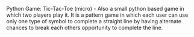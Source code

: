Python Game: Tic-Tac-Toe (micro) - Also a small python based game in which two players play it. It is a pattern game in which each user can use only one type of symbol to complete a straight line by having alternate chances to break each others opportunity to complete the line.
